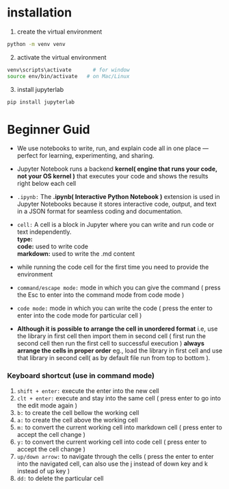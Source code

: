 # installation

1. create the virtual environment
```bash
python -m venv venv
```
2. activate the virtual environment
```bash
venv\scripts\activate       # for window
source env/bin/activate   # on Mac/Linux
``` 

3. install jupyterlab
```bash
pip install jupyterlab
```

# Beginner Guid

- We use notebooks to write, run, and explain code all in one place — perfect for learning, experimenting, and sharing.

- Jupyter Notebook runs a backend **kernel( engine that runs your code, not your OS kernel )** that executes your code and shows the results right below each cell

- `.ipynb:` The **.ipynb(  Interactive Python Notebook )** extension is used in Jupyter Notebooks because it stores interactive code, output, and text in a JSON format for seamless coding and documentation.

- `cell:` A cell is a block in Jupyter where you can write and run code or text independently.\
**type:** \
**code:** used to write code\
**markdown:** used to write the .md content
- while running the code cell for the first time you need to provide the environment 
- `command/escape mode:` mode in which you can give the command ( press the Esc to enter into the command mode from code mode )
- `code mode:` mode in which you can write the code ( press the enter to enter into the code mode for particular cell )

- **Although it is possible to arrange the cell in unordered format** i.e, use the library in first cell then import them in second cell ( first run the second cell then run the first cell to successful execution )  **always arrange the cells in proper order** eg., load the library in first cell and use that library in second cell( as by default file run from top to bottom ). 

### Keyboard  shortcut (use in command mode)
1. `shift + enter:` execute the enter into the new cell
2. `clt + enter:` execute and stay into the same cell ( press enter to go into the edit mode again )
3. `b:` to create the cell bellow the working cell
4. `a:` to create the cell above the working cell
5. `m:` to convert the current working cell into markdown cell ( press enter to accept the cell change )
6. `y:` to convert the current working cell into code cell ( press enter to accept the cell change )
7. `up/down arrow:` to navigate through the cells ( press the enter to enter into the navigated cell, can also use the j instead of down key and k instead of up key )
8. `dd:` to delete the particular cell 

